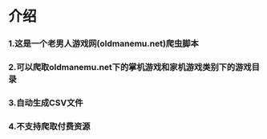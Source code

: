 # 介绍

### 1.这是一个老男人游戏网(oldmanemu.net)爬虫脚本
### 2.可以爬取oldmanemu.net下的掌机游戏和家机游戏类别下的游戏目录
### 3.自动生成CSV文件
### 4.不支持爬取付费资源


